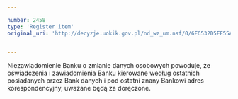 ```yaml
---

number: 2458
type: 'Register item'
original_uri: 'http://decyzje.uokik.gov.pl/nd_wz_um.nsf/0/6F6532D5FF55A30CC12578D20037C05B?OpenDocument'


---
```


Niezawiadomienie Banku o zmianie danych osobowych powoduje, że oświadczenia i zawiadomienia Banku kierowane według ostatnich posiadanych przez Bank danych i pod ostatni znany Bankowi adres korespondencyjny, uważane będą za doręczone.
